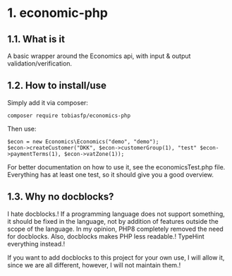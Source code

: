 # 1. economic-php

## 1.1. What is it

A basic wrapper around the Economics api, with input & output validation/verification.

## 1.2. How to install/use

Simply add it via composer:

    composer require tobiasfp/economics-php

Then use:

    $econ = new Economics\Economics("demo", "demo");
    $econ->createCustomer("DKK", $econ->customerGroup(1), "test" $econ->paymentTerms(1), $econ->vatZone(1));

For better documentation on how to use it, see the economicsTest.php file. Everything has at least one test, so it should give you a good overview.

## 1.3. Why no docblocks?

I hate docblocks.!
If a programming language does not support something, it should be fixed in the language, not by addition of features outside the scope of the language.
In my opinion, PHP8 completely removed the need for docblocks. Also, docblocks makes PHP less readable.!
TypeHint everything instead.!

If you want to add docblocks to this project for your own use, I will allow it, since we are all different, however, I will not maintain them.!
